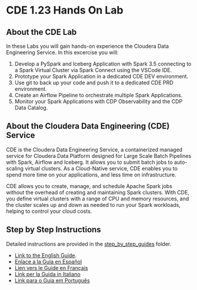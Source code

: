 # CDE 1.23 Hands On Lab

## About the CDE Lab

In these Labs you will gain hands-on experience the Cloudera Data Engineering Service. In this excercise you will:

1. Develop a PySpark and Iceberg Application with Spark 3.5 connecting to a Spark Virtual Cluster via Spark Connect using the VSCode IDE.
2. Prototype your Spark Application in a dedicated CDE DEV environment.
3. Use git to back up your code and push it to a dedicated CDE PRD environment.
4. Create an Airflow Pipeline to orchestrate multiple Spark Applications.
5. Monitor your Spark Applications with CDP Observability and the CDP Data Catalog.

## About the Cloudera Data Engineering (CDE) Service

CDE is the Cloudera Data Engineering Service, a containerized managed service for Cloudera Data Platform designed for Large Scale Batch Pipelines with Spark, Airflow and Iceberg. It allows you to submit batch jobs to auto-scaling virtual clusters. As a Cloud-Native service, CDE enables you to spend more time on your applications, and less time on infrastructure.

CDE allows you to create, manage, and schedule Apache Spark jobs without the overhead of creating and maintaining Spark clusters. With CDE, you define virtual clusters with a range of CPU and memory resources, and the cluster scales up and down as needed to run your Spark workloads, helping to control your cloud costs.

## Step by Step Instructions

Detailed instructions are provided in the [step_by_step_guides](https://github.com/pdefusco/CDE_123_HOL/tree/main/step_by_step_guides/english) folder.

* [Link to the English Guide]().
* [Enlace a la Guía en Español]()
* [Lien vers le Guide en Français]()
* [Link per la Guida in Italiano]()
* [Link para o Guia em Português]()
